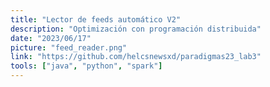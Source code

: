 ```yaml
---
title: "Lector de feeds automático V2"
description: "Optimización con programación distribuida"
date: "2023/06/17"
picture: "feed_reader.png"
link: "https://github.com/helcsnewsxd/paradigmas23_lab3"
tools: ["java", "python", "spark"]
---
```

